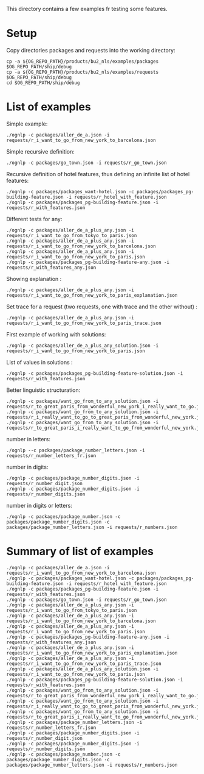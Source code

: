 This directory contains a few examples fr testing some features.

Setup
=====

Copy directories packages and requests into the working directory:
```
cp -a ${OG_REPO_PATH}/products/bu2_nls/examples/packages $OG_REPO_PATH/ship/debug
cp -a ${OG_REPO_PATH}/products/bu2_nls/examples/requests $OG_REPO_PATH/ship/debug
cd $OG_REPO_PATH/ship/debug
```

List of examples
=====

Simple example:
```
./ognlp -c packages/aller_de_a.json -i requests/r_i_want_to_go_from_new_york_to_barcelona.json
```

Simple recursive definition:
```
./ognlp -c packages/go_town.json -i requests/r_go_town.json
```

Recursive definition of hotel features, thus defining an infinite list of hotel features:
```
./ognlp -c packages/packages_want-hotel.json -c packages/packages_pg-building-feature.json -i requests/r_hotel_with_feature.json
./ognlp -c packages/packages_pg-building-feature.json -i requests/r_with_features.json
```

Different tests for any:
```
./ognlp -c packages/aller_de_a_plus_any.json -i requests/r_i_want_to_go_from_tokyo_to_paris.json
./ognlp -c packages/aller_de_a_plus_any.json -i requests/r_i_want_to_go_from_new_york_to_barcelona.json
./ognlp -c packages/aller_de_a_plus_any.json -i requests/r_i_want_to_go_from_new_york_to_paris.json
./ognlp -c packages/packages_pg-building-feature-any.json -i requests/r_with_features_any.json
```

Showing explanation :
```
./ognlp -c packages/aller_de_a_plus_any.json -i requests/r_i_want_to_go_from_new_york_to_paris_explanation.json
```

Set trace for a request (two requests, one with trace and the other without) :
```
./ognlp -c packages/aller_de_a_plus_any.json -i requests/r_i_want_to_go_from_new_york_to_paris_trace.json
```

First example of working with solutions:
```
./ognlp -c packages/aller_de_a_plus_any_solution.json -i requests/r_i_want_to_go_from_new_york_to_paris.json
```

List of values in solutions :
```
./ognlp -c packages/packages_pg-building-feature-solution.json -i requests/r_with_features.json
```

Better linguistic structuration:

```
./ognlp -c packages/want_go_from_to_any_solution.json -i requests/r_to_great_paris_from_wonderful_new_york_i_really_want_to_go.json
./ognlp -c packages/want_go_from_to_any_solution.json -i requests/r_i_really_want_to_go_to_great_paris_from_wonderful_new_york.json
./ognlp -c packages/want_go_from_to_any_solution.json -i requests/r_to_great_paris_i_really_want_to_go_from_wonderful_new_york.json
```

number in letters:

```
./ognlp --c packages/package_number_letters.json -i requests/r_number_letters_fr.json
```

number in digits:

```
./ognlp -c packages/package_number_digits.json -i requests/r_number_digit.json
./ognlp -c packages/package_number_digits.json -i requests/r_number_digits.json
```


number in digits or letters:

```
./ognlp -c packages/package_number.json -c packages/package_number_digits.json -c packages/package_number_letters.json -i requests/r_numbers.json
```


Summary of list of examples
=====

```
./ognlp -c packages/aller_de_a.json -i requests/r_i_want_to_go_from_new_york_to_barcelona.json
./ognlp -c packages/packages_want-hotel.json -c packages/packages_pg-building-feature.json -i requests/r_hotel_with_feature.json
./ognlp -c packages/packages_pg-building-feature.json -i requests/r_with_features.json
./ognlp -c packages/go_town.json -i requests/r_go_town.json
./ognlp -c packages/aller_de_a_plus_any.json -i requests/r_i_want_to_go_from_tokyo_to_paris.json
./ognlp -c packages/aller_de_a_plus_any.json -i requests/r_i_want_to_go_from_new_york_to_barcelona.json
./ognlp -c packages/aller_de_a_plus_any.json -i requests/r_i_want_to_go_from_new_york_to_paris.json
./ognlp -c packages/packages_pg-building-feature-any.json -i requests/r_with_features_any.json
./ognlp -c packages/aller_de_a_plus_any.json -i requests/r_i_want_to_go_from_new_york_to_paris_explanation.json
./ognlp -c packages/aller_de_a_plus_any.json -i requests/r_i_want_to_go_from_new_york_to_paris_trace.json
./ognlp -c packages/aller_de_a_plus_any_solution.json -i requests/r_i_want_to_go_from_new_york_to_paris.json
./ognlp -c packages/packages_pg-building-feature-solution.json -i requests/r_with_features.json
./ognlp -c packages/want_go_from_to_any_solution.json -i requests/r_to_great_paris_from_wonderful_new_york_i_really_want_to_go.json
./ognlp -c packages/want_go_from_to_any_solution.json -i requests/r_i_really_want_to_go_to_great_paris_from_wonderful_new_york.json
./ognlp -c packages/want_go_from_to_any_solution.json -i requests/r_to_great_paris_i_really_want_to_go_from_wonderful_new_york.json
./ognlp -c packages/package_number_letters.json -i requests/r_number_letters_fr.json
./ognlp -c packages/package_number_digits.json -i requests/r_number_digit.json
./ognlp -c packages/package_number_digits.json -i requests/r_number_digits.json
./ognlp -c packages/package_number.json -c packages/package_number_digits.json -c packages/package_number_letters.json -i requests/r_numbers.json
```


